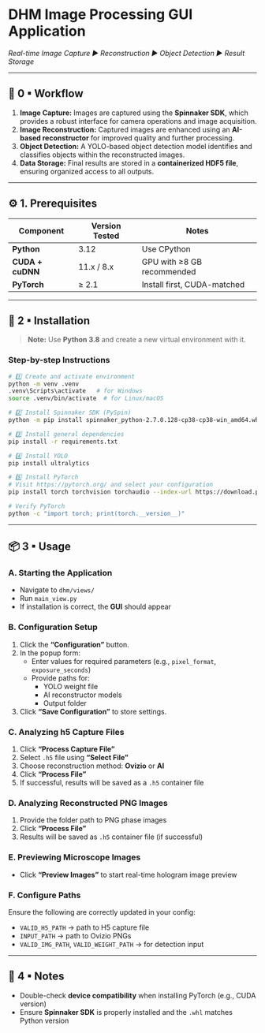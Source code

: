 # DHM Image Processing GUI Application

_Real-time Image Capture ▶ Reconstruction ▶ Object Detection ▶ Result Storage_

---

## 🧩 0 ▪ Workflow

1. **Image Capture:** Images are captured using the **Spinnaker SDK**, which provides a robust interface for camera operations and image acquisition.
2. **Image Reconstruction:** Captured images are enhanced using an **AI-based reconstructor** for improved quality and further processing.
3. **Object Detection:** A YOLO-based object detection model identifies and classifies objects within the reconstructed images.
4. **Data Storage:** Final results are stored in a **containerized HDF5 file**, ensuring organized access to all outputs.

---

## ⚙️ 1. Prerequisites

| Component         | Version Tested   | Notes                        |
|------------------|------------------|------------------------------|
| **Python**        | 3.12              | Use CPython                  |
| **CUDA + cuDNN**  | 11.x / 8.x        | GPU with ≥8 GB recommended   |
| **PyTorch**       | ≥ 2.1             | Install first, CUDA-matched |

---

## 🚀 2 ▪ Installation

> **Note:** Use **Python 3.8** and create a new virtual environment with it.

### Step-by-step Instructions

```bash
# 1️⃣ Create and activate environment
python -m venv .venv
.venv\Scripts\activate   # for Windows
source .venv/bin/activate  # for Linux/macOS

# 2️⃣ Install Spinnaker SDK (PySpin)
python -m pip install spinnaker_python-2.7.0.128-cp38-cp38-win_amd64.whl

# 3️⃣ Install general dependencies
pip install -r requirements.txt

# 4️⃣ Install YOLO
pip install ultralytics

# 5️⃣ Install PyTorch
# Visit https://pytorch.org/ and select your configuration
pip install torch torchvision torchaudio --index-url https://download.pytorch.org/whl/cu118

# Verify PyTorch
python -c "import torch; print(torch.__version__)"
```

---

## 📦 3 ▪ Usage

### A. Starting the Application

- Navigate to `dhm/views/`
- Run `main_view.py`
- If installation is correct, the **GUI** should appear

### B. Configuration Setup

1. Click the **“Configuration”** button.
2. In the popup form:
   - Enter values for required parameters (e.g., `pixel_format`, `exposure_seconds`)
   - Provide paths for:
     - YOLO weight file
     - AI reconstructor models
     - Output folder
3. Click **“Save Configuration”** to store settings.

### C. Analyzing h5 Capture Files

1. Click **“Process Capture File”**
2. Select `.h5` file using **“Select File”**
3. Choose reconstruction method: **Ovizio** or **AI**
4. Click **“Process File”**
5. If successful, results will be saved as a `.h5` container file

### D. Analyzing Reconstructed PNG Images

1. Provide the folder path to PNG phase images
2. Click **“Process File”**
3. Results will be saved as `.h5` container file (if successful)

### E. Previewing Microscope Images

- Click **“Preview Images”** to start real-time hologram image preview

### F. Configure Paths

Ensure the following are correctly updated in your config:

- `VALID_H5_PATH` → path to H5 capture file
- `INPUT_PATH` → path to Ovizio PNGs
- `VALID_IMG_PATH`, `VALID_WEIGHT_PATH` → for detection input

---

## 🧵 4 ▪ Notes

- Double-check **device compatibility** when installing PyTorch (e.g., CUDA version)
- Ensure **Spinnaker SDK** is properly installed and the `.whl` matches Python version
